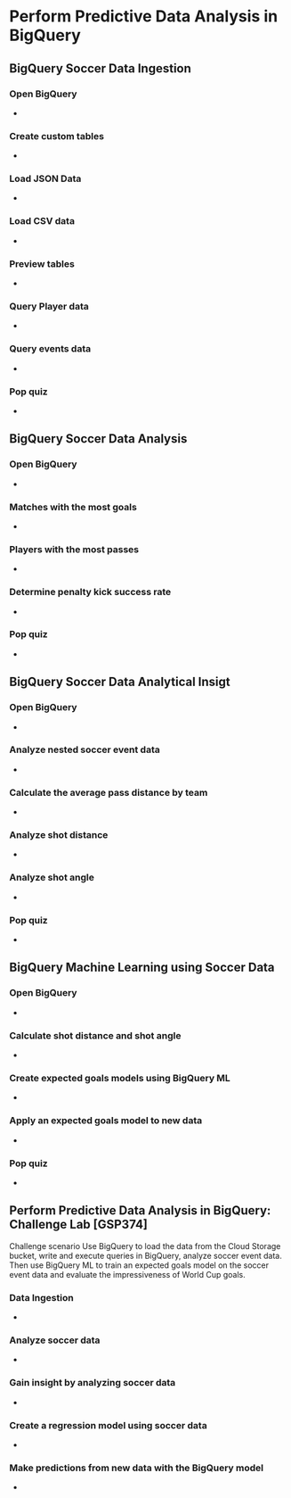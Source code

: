 # Perform Predictive Data Analysis in BigQuery
## BigQuery Soccer Data Ingestion
### Open BigQuery
- 

### Create custom tables
- 

### Load JSON Data
- 

### Load CSV data
- 

### Preview tables
- 

### Query Player data
- 

### Query events data
-

### Pop quiz
- 

## BigQuery Soccer Data Analysis
### Open BigQuery
- 

### Matches with the most goals
- 

### Players with the most passes
- 

### Determine penalty kick success rate
- 

### Pop quiz
- 


## BigQuery Soccer Data Analytical Insigt
### Open BigQuery
- 

### Analyze nested soccer event data
- 

### Calculate the average pass distance by team
- 

### Analyze shot distance
- 

### Analyze shot angle
- 

### Pop quiz
- 


## BigQuery Machine Learning using Soccer Data
### Open BigQuery
- 

### Calculate shot distance and shot angle
- 

### Create expected goals models using BigQuery ML
- 

### Apply an expected goals model to new data
- 

### Pop quiz
- 


## Perform Predictive Data Analysis in BigQuery: Challenge Lab [GSP374]
Challenge scenario
Use BigQuery to load the data from the Cloud Storage bucket, write and execute queries in BigQuery, analyze soccer event data. Then use BigQuery ML to train an expected goals model on the soccer event data and evaluate the impressiveness of World Cup goals.
### Data Ingestion
- 

### Analyze soccer data
- 

### Gain insight by analyzing soccer data
- 

### Create a regression model using soccer data
- 

### Make predictions from new data with the BigQuery model
- 

